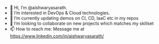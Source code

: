 - 👋 Hi, I’m @aishwaryasarath.
- 👀 I’m interested in DevOps & Cloud technologies.
- 🌱 I’m currently updating demos on CI, CD, IaaC etc in my repos
- 💞️ I’m looking to collaborate on new projects which matches my skillset
- 📫 How to reach me: Message me at https://www.linkedin.com/in/aishwaryasarath/

<!---
aishwaryasarath/aishwaryasarath is a ✨ special ✨ repository because its `README.md` (this file) appears on your GitHub profile.
You can click the Preview link to take a look at your changes.
--->

